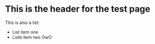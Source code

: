 # This is the header for the test page

This is also a list:
 * List item one
 * Liste item two OwO
